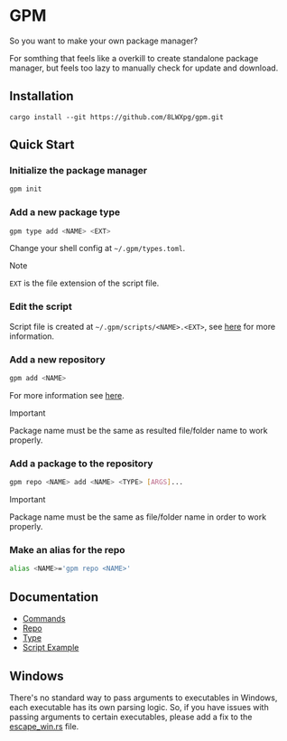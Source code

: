 # GPM

So you want to make your own package manager?

For somthing that feels like a overkill to create standalone package manager, but feels too lazy to manually check for update and download.

## Installation

```
cargo install --git https://github.com/8LWXpg/gpm.git
```

## Quick Start

### Initialize the package manager

```bash
gpm init
```

### Add a new package type

```bash
gpm type add <NAME> <EXT>
```

Change your shell config at `~/.gpm/types.toml`.

> [!NOTE]
> `EXT` is the file extension of the script file.

### Edit the script

Script file is created at `~/.gpm/scripts/<NAME>.<EXT>`, see [here](./docs/type.md) for more information.

### Add a new repository

```bash
gpm add <NAME> 
```

For more information see [here](./docs/repo.md).

> [!IMPORTANT]
> Package name must be the same as resulted file/folder name to work properly.

### Add a package to the repository

```bash
gpm repo <NAME> add <NAME> <TYPE> [ARGS]...
```

> [!IMPORTANT]
> Package name must be the same as file/folder name in order to work properly.

### Make an alias for the repo

```bash
alias <NAME>='gpm repo <NAME>'
```

## Documentation

- [Commands](./docs/commands.md)
- [Repo](./docs/repo.md)
- [Type](./docs/type.md)
- [Script Example](./docs/script.md)

## Windows

There's no standard way to pass arguments to executables in Windows, each executable has its own parsing logic. So, if you have issues with passing arguments to certain executables, please add a fix to the [escape_win.rs](./src/escape_win.rs) file.
